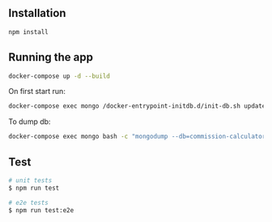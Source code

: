 ## Installation

```bash
npm install
```

## Running the app

```bash
docker-compose up -d --build
```

On first start run:

```bash
docker-compose exec mongo /docker-entrypoint-initdb.d/init-db.sh update
```

To dump db:

```bash
docker-compose exec mongo bash -c "mongodump --db=commission-calculator --gzip --out=/db-dump"
```

## Test

```bash
# unit tests
$ npm run test

# e2e tests
$ npm run test:e2e
```
